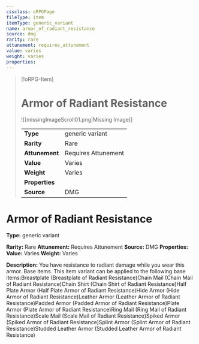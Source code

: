 ```yaml
---
cssclass: oRPGPage
fileType: item
itemType: generic_variant
name: armor_of_radiant_resistance
source: dmg
rarity: rare
attunement: requires_attunement
value: varies
weight: varies
properties:
---
```

> [!oRPG-Item]
> # Armor of Radiant Resistance
> ![[missingImageScroll01.png|Missing Image]]
>
> |  |   |
> |:--|---|
> |**Type** | generic variant |
> |**Rarity** | Rare |
> | **Attunement** | Requires Attunement |
> | **Value** | Varies |
>  | **Weight**| Varies |
>  |**Properties** |  |
> | **Source** | DMG |

#  Armor of Radiant Resistance
**Type:** generic variant

**Rarity:** Rare
**Attunement:** Requires Attunement
**Source:** DMG
**Properties:**
**Value:** Varies
**Weight:** Varies

**Description:** You have resistance to radiant damage while you wear this armor. Base items. This item variant can be applied to the following base items:Breastplate (Breastplate of Radiant Resistance)Chain Mail (Chain Mail of Radiant Resistance)Chain Shirt (Chain Shirt of Radiant Resistance)Half Plate Armor (Half Plate Armor of Radiant Resistance)Hide Armor (Hide Armor of Radiant Resistance)Leather Armor (Leather Armor of Radiant Resistance)Padded Armor (Padded Armor of Radiant Resistance)Plate Armor (Plate Armor of Radiant Resistance)Ring Mail (Ring Mail of Radiant Resistance)Scale Mail (Scale Mail of Radiant Resistance)Spiked Armor (Spiked Armor of Radiant Resistance)Splint Armor (Splint Armor of Radiant Resistance)Studded Leather Armor (Studded Leather Armor of Radiant Resistance)



